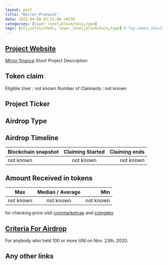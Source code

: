 ```yaml
---
layout: post
title: "Mirror_Protocol"
date: 2023-04-08 03:21:08 +0530
categories: [layer_level,blockchain,type]
tags: [all,unfinishedc, layer_level,blockchain,type] # Tag names should always be lowercase
---
```


## [Project Website](https://eth.mirror.finance)

 [Mirror finance](https://eth.mirror.finance/airdrop)
 Short Project Description

## Token claim

Eligible User : not known
Number of Claimants : not known

## Project Ticker

## Airdrop Type

## Airdrop Timeline

| Blockchain snapshot     | Claiming Started           | Claiming ends    |
| ----------------------- |:--------------------------:| ----------------:|
|       not known         |        not known           |   not known      |

## Amount Received in tokens  

| Max        |    Median / Average  |       Min    |
| ---------- |:--------------------:| ------------:|
| not known  |     not known        |  not known   |

for checking price visit [coinmarketcap](https://coinmarketcap.com/currencies/) and [coingeko](https://www.coingecko.com/en/coins/)

## [Criteria For Airdrop](link)

 For anybody who held 100 or more UNI on Nov. 23th, 2020.

## Any other links
